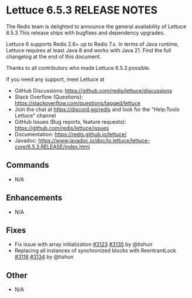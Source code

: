 Lettuce 6.5.3 RELEASE NOTES
==============================

The Redis team is delighted to announce the general availability of Lettuce 6.5.3
This release ships with bugfixes and dependency upgrades.

Lettuce 6 supports Redis 2.6+ up to Redis 7.x. In terms of Java runtime, Lettuce requires
at least Java 8 and works with Java 21. Find the full changelog at the end of this document.

Thanks to all contributors who made Lettuce 6.5.3 possible.

If you need any support, meet Lettuce at

* GitHub Discussions: https://github.com/redis/lettuce/discussions
* Stack Overflow (Questions): https://stackoverflow.com/questions/tagged/lettuce
* Join the chat at https://discord.gg/redis and look for the "Help:Tools Lettuce" channel 
* GitHub Issues (Bug reports, feature requests): https://github.com/redis/lettuce/issues
* Documentation: https://redis.github.io/lettuce/
* Javadoc: https://www.javadoc.io/doc/io.lettuce/lettuce-core/6.5.3.RELEASE/index.html

Commands
--------
* N/A

Enhancements
------------
* N/A

Fixes
-----
* Fix issue with array initialization [#3123](https://github.com/redis/lettuce/pull/3123) [#3135](https://github.com/redis/lettuce/pull/3135) by @tishun
* Replacing all instances of synchronized blocks with ReentrantLock [#3116](https://github.com/redis/lettuce/pull/3116) [#3134](https://github.com/redis/lettuce/pull/3134) by @tishun

Other
-----
* N/A
